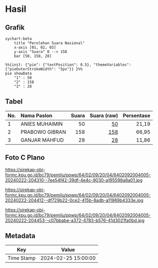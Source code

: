 # Hasil

## Grafik

```mermaid
xychart-beta
    title "Perolehan Suara Nasional"
    x-axis [01, 02, 03]
    y-axis "Suara" 0 --> 158
    bar [50, 158, 28]
```

```mermaid
%%{init: {"pie": {"textPosition": 0.5}, "themeVariables": {"pieOuterStrokeWidth": "5px"}} }%%
pie showData
    "1" : 50
    "2" : 158
    "3" : 28
```

## Tabel

| No. | Nama Paslon    | Suara | Suara (raw) | Persentase |
|:--- |:-------------- | -----:| -----------:| ----------:|
| 1   | ANIES MUHAIMIN | 50    | [50][p-1]   | 21,19      |
| 2   | PRABOWO GIBRAN | 158   | [158][p-2]  | 66,95      |
| 3   | GANJAR MAHFUD  | 28    | [28][p-3]   | 11,86      |


[p-1]: https://github.com/gigit-pemilu/pemilu-2024/blob/main/pilpres/hitung-suara/sub/64-kalimantan-timur/sub/02-kutai-kartanegara/sub/09-kenohan/sub/2004-kahala/sub/005-tps/sub/paslon-1.txt
[p-2]: https://github.com/gigit-pemilu/pemilu-2024/blob/main/pilpres/hitung-suara/sub/64-kalimantan-timur/sub/02-kutai-kartanegara/sub/09-kenohan/sub/2004-kahala/sub/005-tps/sub/paslon-2.txt
[p-3]: https://github.com/gigit-pemilu/pemilu-2024/blob/main/pilpres/hitung-suara/sub/64-kalimantan-timur/sub/02-kutai-kartanegara/sub/09-kenohan/sub/2004-kahala/sub/005-tps/sub/paslon-3.txt

## Foto C Plano

https://sirekap-obj-formc.kpu.go.id/bc79/pemilu/ppwp/64/02/09/20/04/6402092004005-20240222-204310--7ee54f42-39df-4e4c-9030-a195598a8a01.jpg

https://sirekap-obj-formc.kpu.go.id/bc79/pemilu/ppwp/64/02/09/20/04/6402092004005-20240222-204412--df729b22-0ce2-415b-8adb-a11969b4333e.jpg

https://sirekap-obj-formc.kpu.go.id/bc79/pemilu/ppwp/64/02/09/20/04/6402092004005-20240222-204453--c07bbabe-a372-4783-b576-41d3021fa0bd.jpg


## Metadata

| Key        | Value               |
| ---------- | ------------------- |
| Time Stamp | 2024-02-25 15:00:00 |



